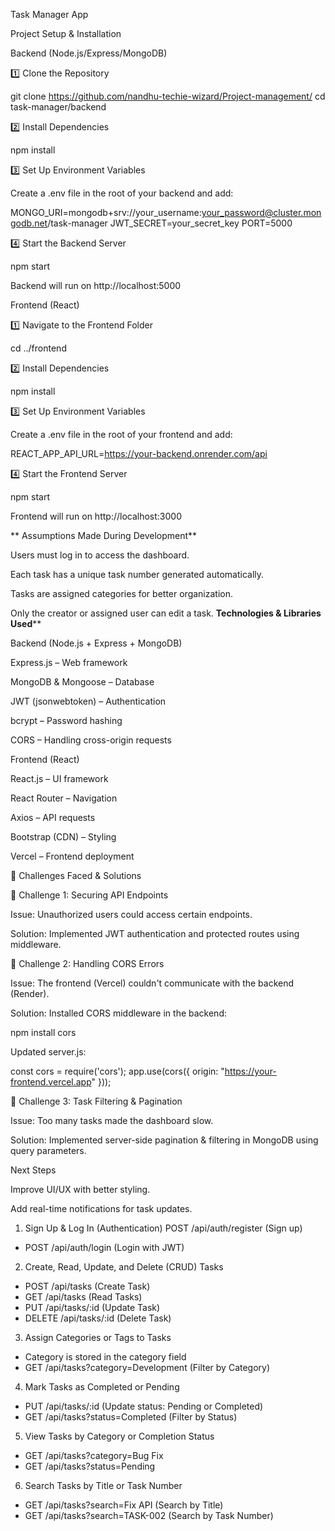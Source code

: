 Task Manager App

Project Setup & Installation

Backend (Node.js/Express/MongoDB)

1️⃣ Clone the Repository

git clone https://github.com/nandhu-techie-wizard/Project-management/
cd task-manager/backend

2️⃣ Install Dependencies

npm install

3️⃣ Set Up Environment Variables

Create a .env file in the root of your backend and add:

MONGO_URI=mongodb+srv://your_username:your_password@cluster.mongodb.net/task-manager
JWT_SECRET=your_secret_key
PORT=5000

4️⃣ Start the Backend Server

npm start

 Backend will run on http://localhost:5000

Frontend (React)

1️⃣ Navigate to the Frontend Folder

cd ../frontend

2️⃣ Install Dependencies

npm install

3️⃣ Set Up Environment Variables

Create a .env file in the root of your frontend and add:

REACT_APP_API_URL=https://your-backend.onrender.com/api

4️⃣ Start the Frontend Server

npm start

 Frontend will run on http://localhost:3000

** Assumptions Made During Development**

Users must log in to access the dashboard.

Each task has a unique task number generated automatically.

Tasks are assigned categories for better organization.

Only the creator or assigned user can edit a task.
**Technologies & Libraries Used****

Backend (Node.js + Express + MongoDB)

Express.js – Web framework

MongoDB & Mongoose – Database

JWT (jsonwebtoken) – Authentication

bcrypt – Password hashing

CORS – Handling cross-origin requests

Frontend (React)

React.js – UI framework

React Router – Navigation

Axios – API requests

Bootstrap (CDN) – Styling

Vercel – Frontend deployment

📌 Challenges Faced & Solutions

🔹 Challenge 1: Securing API Endpoints

Issue: Unauthorized users could access certain endpoints.

Solution: Implemented JWT authentication and protected routes using middleware.

🔹 Challenge 2: Handling CORS Errors

Issue: The frontend (Vercel) couldn't communicate with the backend (Render).

Solution: Installed CORS middleware in the backend:

npm install cors

Updated server.js:

const cors = require('cors');
app.use(cors({ origin: "https://your-frontend.vercel.app" }));

🔹 Challenge 3: Task Filtering & Pagination

Issue: Too many tasks made the dashboard slow.

Solution: Implemented server-side pagination & filtering in MongoDB using query parameters.



 Next Steps


Improve UI/UX with better styling.

Add real-time notifications for task updates.


1. Sign Up & Log In (Authentication)
POST /api/auth/register (Sign up)
- POST /api/auth/login (Login with JWT)
2. Create, Read, Update, and Delete (CRUD) Tasks	
- POST /api/tasks (Create Task)
- GET /api/tasks (Read Tasks)
- PUT /api/tasks/:id (Update Task)
- DELETE /api/tasks/:id (Delete Task)
3. Assign Categories or Tags to Tasks
- Category is stored in the category field
- GET /api/tasks?category=Development (Filter by Category)
4. Mark Tasks as Completed or Pending
- PUT /api/tasks/:id (Update status: Pending or Completed)
- GET /api/tasks?status=Completed (Filter by Status)
5. View Tasks by Category or Completion Status
- GET /api/tasks?category=Bug Fix
- GET /api/tasks?status=Pending
6. Search Tasks by Title or Task Number	
- GET /api/tasks?search=Fix API (Search by Title)
- GET /api/tasks?search=TASK-002 (Search by Task Number)
